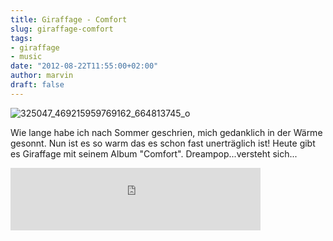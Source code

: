 ```yaml
---
title: Giraffage - Comfort
slug: giraffage-comfort
tags:
- giraffage
- music
date: "2012-08-22T11:55:00+02:00"
author: marvin
draft: false
---
```

![325047_469215959769162_664813745_o](/images/325047_469215959769162_664813745_o.jpg)

Wie lange habe ich nach Sommer geschrien, mich gedanklich in der Wärme
gesonnt. Nun ist es so warm das es schon fast unerträglich ist! Heute
gibt es Giraffage mit seinem Album "Comfort". Dreampop...versteht
sich...

<iframe width="400" height="100" style="position: relative; display: block; width: 400px; height: 100px;" src="https://bandcamp.com/EmbeddedPlayer/v=2/album=4021083496/size=venti/bgcol=FFFFFF/linkcol=4285BB/" allowtransparency="true" frameborder="0">[Comfort
by Giraffage](http://giraffage.bandcamp.com/album/comfort)</iframe>
